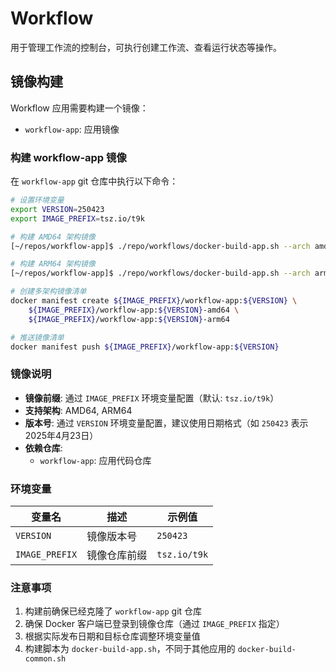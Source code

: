# Workflow

用于管理工作流的控制台，可执行创建工作流、查看运行状态等操作。

## 镜像构建

Workflow 应用需要构建一个镜像：

- `workflow-app`: 应用镜像

### 构建 workflow-app 镜像

在 `workflow-app` git 仓库中执行以下命令：

```bash
# 设置环境变量
export VERSION=250423
export IMAGE_PREFIX=tsz.io/t9k

# 构建 AMD64 架构镜像
[~/repos/workflow-app]$ ./repo/workflows/docker-build-app.sh --arch amd64 -t ${VERSION}-amd64

# 构建 ARM64 架构镜像
[~/repos/workflow-app]$ ./repo/workflows/docker-build-app.sh --arch arm64 -t ${VERSION}-arm64

# 创建多架构镜像清单
docker manifest create ${IMAGE_PREFIX}/workflow-app:${VERSION} \
    ${IMAGE_PREFIX}/workflow-app:${VERSION}-amd64 \
    ${IMAGE_PREFIX}/workflow-app:${VERSION}-arm64

# 推送镜像清单
docker manifest push ${IMAGE_PREFIX}/workflow-app:${VERSION}
```

### 镜像说明

- **镜像前缀**: 通过 `IMAGE_PREFIX` 环境变量配置（默认: `tsz.io/t9k`）
- **支持架构**: AMD64, ARM64
- **版本号**: 通过 `VERSION` 环境变量配置，建议使用日期格式（如 `250423` 表示 2025年4月23日）
- **依赖仓库**:
  - `workflow-app`: 应用代码仓库

### 环境变量

| 变量名 | 描述 | 示例值 |
|--------|------|--------|
| `VERSION` | 镜像版本号 | `250423` |
| `IMAGE_PREFIX` | 镜像仓库前缀 | `tsz.io/t9k` |

### 注意事项

1. 构建前确保已经克隆了 `workflow-app` git 仓库
2. 确保 Docker 客户端已登录到镜像仓库（通过 `IMAGE_PREFIX` 指定）
3. 根据实际发布日期和目标仓库调整环境变量值
4. 构建脚本为 `docker-build-app.sh`，不同于其他应用的 `docker-build-common.sh`
